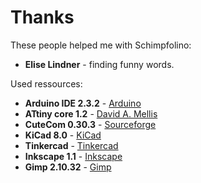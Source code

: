 # Thanks

These people helped me with Schimpfolino:
 - **Elise Lindner** - finding funny words.
  
Used ressources:  
  
- **Arduino IDE 2.3.2** - [Arduino](http://www.arduino.cc)  
- **ATtiny core 1.2** - [David A. Mellis](https://github.com/damellis)
- **CuteCom 0.30.3** - [Sourceforge](https://cutecom.sourceforge.net/)
- **KiCad 8.0** - [KiCad](https://www.kicad.org)
- **Tinkercad** - [Tinkercad](https://www.tinkercad.com)
- **Inkscape 1.1** - [Inkscape](https://inkscape.org)
- **Gimp 2.10.32** - [Gimp](https://www.gimp.org) 
